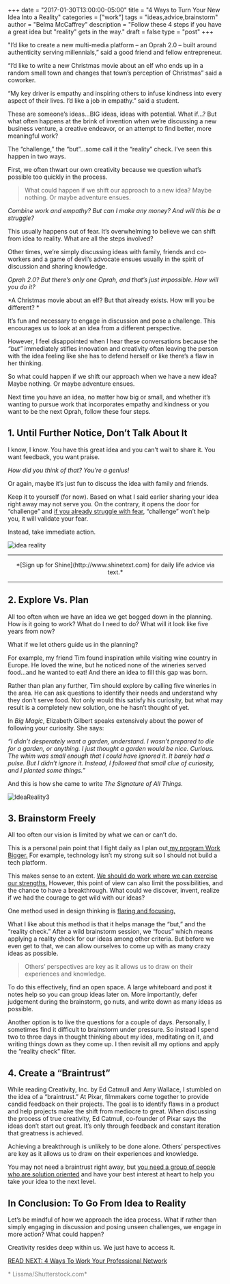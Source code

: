 +++
  date = "2017-01-30T13:00:00-05:00"
  title = "4 Ways to Turn Your New Idea Into a Reality"
  categories = ["work"]
  tags = "ideas,advice,brainstorm"
  author = "Belma McCaffrey"
  description = "Follow these 4 steps if you have a great idea but \"reality\" gets in the way."
  draft = false
  type = "post"
+++



<span class="dropcap">"I</span>’d like to create a new multi-media platform – an Oprah 2.0 – built around authenticity serving millennials,” said a good friend and fellow entrepreneur.

“I’d like to write a new Christmas movie about an elf who ends up in a random small town and changes that town’s perception of Christmas” said a coworker.

“My key driver is empathy and inspiring others to infuse kindness into every aspect of their lives. I’d like a job in empathy.” said a student. 

These are someone’s ideas…BIG ideas, ideas with potential. What if…?
But what often happens at the brink of invention when we’re discussing a new business venture, a creative endeavor, or an attempt to find better, more meaningful work?

The “challenge,” the “but”…some call it the “reality” check. I’ve seen this happen in two ways.

First, we often thwart our own creativity because we question what’s possible too quickly in the process.

> What could happen if we shift our approach to a new idea? Maybe nothing. Or maybe adventure ensues.


*Combine work and empathy? But can I make any money? And will this be a struggle?*

This usually happens out of fear. It’s overwhelming to believe we can shift from idea to reality. What are all the steps involved?

Other times, we’re simply discussing ideas with family, friends and co-workers and a game of devil’s advocate ensues usually in the spirit of discussion and sharing knowledge.

*Oprah 2.0? But there’s only one Oprah, and that’s just impossible. How will you do it?*

*A Christmas movie about an elf? But that already exists. How will you be different?
*

It’s fun and necessary to engage in discussion and pose a challenge. This encourages us to look at an idea from a different perspective.

However, I feel disappointed when I hear these conversations because the *“but”* immediately stifles innovation and creativity often leaving the person with the idea feeling like she has to defend herself or like there’s a flaw in her thinking.

So what could happen if we shift our approach when we have a new idea?
Maybe nothing. Or maybe adventure ensues.

Next time you have an idea, no matter how big or small, and whether it’s wanting to pursue work that incorporates empathy and kindness or you want to be the next Oprah, follow these four steps.

## 1. Until Further Notice, Don’t Talk About It

I know, I know. You have this great idea and you can’t wait to share it. You want feedback, you want praise.

*How did you think of that? You’re a genius!*

Or again, maybe it’s just fun to discuss the idea with family and friends.

Keep it to yourself (for now). Based on what I said earlier sharing your idea right away may not serve you. On the contrary, it opens the door for “challenge” and [if you already struggle with fear](http://advice.shinetext.com/articles/3-ways-to-slay-your-fears-and-why-we-worry-so-much/), “challenge” won’t help you, it will validate your fear.

Instead, take immediate action.

![idea reality](//images.contentful.com/awpxl2koull4/vFNF6EIw4CEmwAaMeO488/05724be709cd3579fbb0a777163ace46/IdeaReality2.jpg)


---

<center> *[Sign up for Shine](http://www.shinetext.com) for daily life advice via text.* </center>


---



## 2. Explore Vs. Plan

All too often when we have an idea we get bogged down in the planning. How is it going to work? What do I need to do? What will it look like five years from now?

What if we let others guide us in the planning?

For example, my friend Tim found inspiration while visiting wine country in Europe. He loved the wine, but he noticed none of the wineries served food…and he wanted to eat! And there an idea to fill this gap was born.

Rather than plan any further, Tim should explore by calling five wineries in the area. He can ask questions to identify their needs and understand why they don’t serve food. Not only would this satisfy his curiosity, but what may result is a completely new solution, one he hasn’t thought of yet.

In *Big Magic*, Elizabeth Gilbert speaks extensively about the power of following your curiosity. She says:

*“I didn’t desperately want a garden, understand. I wasn’t prepared to die for a garden, or anything. I just thought a garden would be nice. Curious. The whim was small enough that I could have ignored it. It barely had a pulse. But I didn’t ignore it. Instead, I followed that small clue of curiosity, and I planted some things.”*

And this is how she came to write *The Signature of All Things.*


![IdeaReality3](//images.contentful.com/awpxl2koull4/3v2ixaaaRysW6WwIQ0gKAC/78f4391bb4cec41439375626a5e83238/IdeaReality3.jpg)

## 3. Brainstorm Freely

All too often our vision is limited by what we can or can’t do.

This is a personal pain point that I fight daily as I plan out[ my program Work Bigger.](http://bit.ly/2knZbAy) For example, technology isn’t my strong suit so I should not build a tech platform.

This makes sense to an extent. [We should do work where we can exercise our strengths.](http://advice.shinetext.com/articles/6-shoulds-to-abandon-right-now/) However, this point of view can also limit the possibilities, and the chance to have a breakthrough. What could we discover, invent, realize if we had the courage to get wild with our ideas?

One method used in design thinking is [flaring and focusing.](https://www.belmamccaffrey.com/learn-the-skill-to-solve-any-problem/)

What I like about this method is that it helps manage the “but,” and the “reality check.” After a wild brainstorm session, we “focus” which means applying a reality check for our ideas among other criteria.
But before we even get to that, we can allow ourselves to come up with as many crazy ideas as possible.

> Others’ perspectives are key as it allows us to draw on their experiences and knowledge.

To do this effectively, find an open space. A large whiteboard and post it notes help so you can group ideas later on. More importantly, defer judgement during the brainstorm, go nuts, and write down as many ideas as possible.

Another option is to live the questions for a couple of days. Personally, I sometimes find it difficult to brainstorm under pressure. So instead I spend two to three days in thought thinking about my idea, meditating on it, and writing things down as they come up. I then revisit all my options and apply the “reality check” filter.

## 4. Create a “Braintrust”

While reading Creativity, Inc. by Ed Catmull and Amy Wallace, I stumbled on the idea of a “braintrust.” At Pixar, filmmakers come together to provide candid feedback on their projects. The goal is to identify flaws in a product and help projects make the shift from mediocre to great.
When discussing the process of true creativity, Ed Catmull, co-founder of Pixar says the ideas don’t start out great. It’s only through feedback and constant iteration that greatness is achieved.  

Achieving a breakthrough is unlikely to be done alone. Others’ perspectives are key as it allows us to draw on their experiences and knowledge.

You may not need a braintrust right away, but [you need a group of people who are solution oriented](http://advice.shinetext.com/articles/4-ways-to-work-your-professional-network/) and have your best interest at heart to help you take your idea to the next level.

## In Conclusion: To Go From Idea to Reality

Let’s be mindful of how we approach the idea process. What if rather than simply engaging in discussion and posing unseen challenges, we engage in more action? What could happen?

Creativity resides deep within us. We just have to access it.

[READ NEXT: 4 Ways To Work Your Professional Network](http://advice.shinetext.com/articles/4-ways-to-work-your-professional-network/)


<font color="#808080"> * Lissma/Shutterstock.com* </font>

<div class="pubexchange_module" id="pubexchange_below_content" data-pubexchange-module-id="2323"></div>

<script>(function(w, d, s, id) {
  w.PUBX=w.PUBX || {pub: "shine_text", discover: false, lazy: true};
  var js, pjs = d.getElementsByTagName(s)[0];
  if (d.getElementById(id)) return;
  js = d.createElement(s); js.id = id; js.async = true;
  js.src = "//main.pubexchange.com/loader.min.js";
  pjs.parentNode.insertBefore(js, pjs);
}(window, document, "script", "pubexchange-jssdk"));</script>

